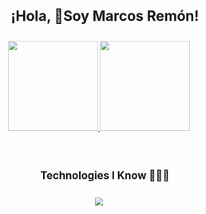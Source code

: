 <!--horizontal divider (gradiente)-->
<!-- <img src="https://user-images.githubusercontent.com/73097560/115834477-dbab4500-a447-11eb-908a-139a6edaec5c.gif"> -->

<!--h1 sin borde inferior-->

<div id="user-content-toc">
  <ul align="center">
    <summary><h1 style="display: inline-block">¡Hola, 👋Soy Marcos Remón!</h1></summary>
  </ul>
</div>

<!--Acerca de mí-->
<p align="center">
<a href="https://github.com/marcosremon">
  <img height="180em" src="https://github-readme-stats-eight-theta.vercel.app/api?username=marcosremon&show_icons=true&theme=algolia&include_all_commits=true&count_private=true"/>
  <img height="180em" src="https://github-readme-stats-eight-theta.vercel.app/api/top-langs/?username=marcosremon&layout=compact&langs_count=8&theme=algolia"/>
</a>
</p>

<br>

<!--h1 sin borde inferior-->
<div id="user-content-toc">
  <ul align="center">
    <summary><h2 style="display: inline-block">Technologies I Know 👨🏻‍💻</h2></summary>
  </ul>
</div>
<!--iconos del stack tecnológico-->
<p align="center">
  <a>
    <img src="https://skillicons.dev/icons?i=cs,flutter,java,py,mysql,html,linux,github,git,vscode,idea&perline=14" />
  </a>
</p>

<br>

<!--horizontal divider (gradiente)-->
<!--<img src="https://user-images.githubusercontent.com/73097560/115834477-dbab4500-a447-11eb-908a-139a6edaec5c.gif"> -->
